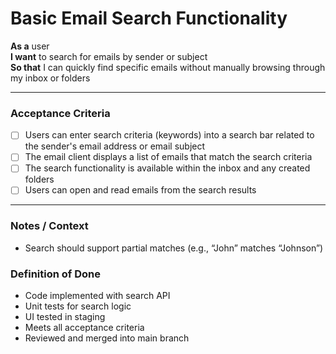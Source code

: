 # Basic Email Search Functionality

**As a** user  
**I want** to search for emails by sender or subject  
**So that** I can quickly find specific emails without manually browsing through my inbox or folders  

---

### Acceptance Criteria  
- [ ] Users can enter search criteria (keywords) into a search bar related to the sender's email address or email subject  
- [ ] The email client displays a list of emails that match the search criteria  
- [ ] The search functionality is available within the inbox and any created folders  
- [ ] Users can open and read emails from the search results  

---

### Notes / Context
- Search should support partial matches (e.g., “John” matches “Johnson”)   

### Definition of Done
- Code implemented with search API  
- Unit tests for search logic  
- UI tested in staging  
- Meets all acceptance criteria  
- Reviewed and merged into main branch  